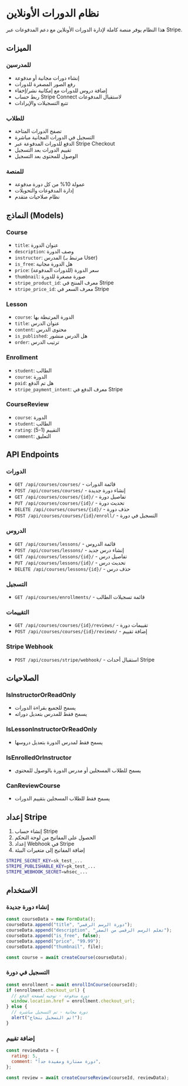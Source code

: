 # نظام الدورات الأونلاين

هذا النظام يوفر منصة كاملة لإدارة الدورات الأونلاين مع دعم المدفوعات عبر Stripe.

## الميزات

### للمدرسين

- إنشاء دورات مجانية أو مدفوعة
- رفع الصور المصغرة للدورات
- إضافة دروس للدورات مع إمكانية نشر/إخفاء
- ربط حساب Stripe Connect لاستقبال المدفوعات
- تتبع التسجيلات والإيرادات

### للطلاب

- تصفح الدورات المتاحة
- التسجيل في الدورات المجانية مباشرة
- الدفع للدورات المدفوعة عبر Stripe Checkout
- تقييم الدورات بعد التسجيل
- الوصول للمحتوى بعد التسجيل

### للمنصة

- عمولة 10% من كل دورة مدفوعة
- إدارة المدفوعات والتحويلات
- نظام صلاحيات متقدم

## النماذج (Models)

### Course

- `title`: عنوان الدورة
- `description`: وصف الدورة
- `instructor`: المدرس (مرتبط بـ User)
- `is_free`: هل الدورة مجانية
- `price`: سعر الدورة (للدورات المدفوعة)
- `thumbnail`: صورة مصغرة للدورة
- `stripe_product_id`: معرف المنتج في Stripe
- `stripe_price_id`: معرف السعر في Stripe

### Lesson

- `course`: الدورة المرتبطة بها
- `title`: عنوان الدرس
- `content`: محتوى الدرس
- `is_published`: هل الدرس منشور
- `order`: ترتيب الدرس

### Enrollment

- `student`: الطالب
- `course`: الدورة
- `paid`: هل تم الدفع
- `stripe_payment_intent`: معرف الدفع في Stripe

### CourseReview

- `course`: الدورة
- `student`: الطالب
- `rating`: التقييم (1-5)
- `comment`: التعليق

## API Endpoints

### الدورات

- `GET /api/courses/courses/` - قائمة الدورات
- `POST /api/courses/courses/` - إنشاء دورة جديدة
- `GET /api/courses/courses/{id}/` - تفاصيل دورة
- `PUT /api/courses/courses/{id}/` - تحديث دورة
- `DELETE /api/courses/courses/{id}/` - حذف دورة
- `POST /api/courses/courses/{id}/enroll/` - التسجيل في دورة

### الدروس

- `GET /api/courses/lessons/` - قائمة الدروس
- `POST /api/courses/lessons/` - إنشاء درس جديد
- `GET /api/courses/lessons/{id}/` - تفاصيل درس
- `PUT /api/courses/lessons/{id}/` - تحديث درس
- `DELETE /api/courses/lessons/{id}/` - حذف درس

### التسجيل

- `GET /api/courses/enrollments/` - قائمة تسجيلات الطالب

### التقييمات

- `GET /api/courses/courses/{id}/reviews/` - تقييمات دورة
- `POST /api/courses/courses/{id}/reviews/` - إضافة تقييم

### Stripe Webhook

- `POST /api/courses/stripe/webhook/` - استقبال أحداث Stripe

## الصلاحيات

### IsInstructorOrReadOnly

- يسمح للجميع بقراءة الدورات
- يسمح فقط للمدرس بتعديل دوراته

### IsLessonInstructorOrReadOnly

- يسمح فقط لمدرس الدورة بتعديل دروسها

### IsEnrolledOrInstructor

- يسمح للطلاب المسجلين أو مدرس الدورة بالوصول للمحتوى

### CanReviewCourse

- يسمح فقط للطلاب المسجلين بتقييم الدورات

## إعداد Stripe

1. إنشاء حساب Stripe
2. الحصول على المفاتيح من لوحة التحكم
3. إعداد Webhook في Stripe
4. إضافة المفاتيح إلى متغيرات البيئة

```bash
STRIPE_SECRET_KEY=sk_test_...
STRIPE_PUBLISHABLE_KEY=pk_test_...
STRIPE_WEBHOOK_SECRET=whsec_...
```

## الاستخدام

### إنشاء دورة جديدة

```javascript
const courseData = new FormData();
courseData.append("title", "دورة الرسم الرقمي");
courseData.append("description", "تعلم الرسم الرقمي من الصفر");
courseData.append("is_free", false);
courseData.append("price", "99.99");
courseData.append("thumbnail", file);

const course = await createCourse(courseData);
```

### التسجيل في دورة

```javascript
const enrollment = await enrollInCourse(courseId);
if (enrollment.checkout_url) {
  // دورة مدفوعة - توجيه لصفحة الدفع
  window.location.href = enrollment.checkout_url;
} else {
  // دورة مجانية - تم التسجيل مباشرة
  alert("تم التسجيل بنجاح!");
}
```

### إضافة تقييم

```javascript
const reviewData = {
  rating: 5,
  comment: "دورة ممتازة ومفيدة جداً",
};

const review = await createCourseReview(courseId, reviewData);
```

